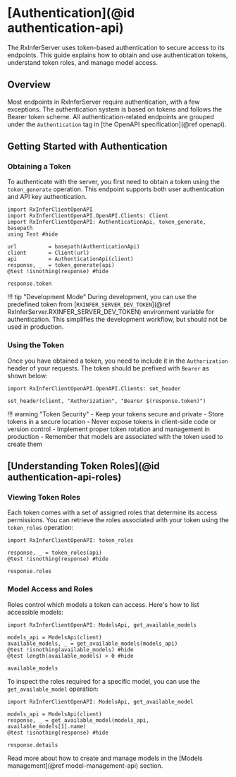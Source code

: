 # [Authentication](@id authentication-api)

The RxInferServer uses token-based authentication to secure access to its endpoints. This guide explains how to obtain and use authentication tokens, understand token roles, and manage model access.

## Overview

Most endpoints in RxInferServer require authentication, with a few exceptions. The authentication system is based on tokens and follows the Bearer token scheme. All authentication-related endpoints are grouped under the `Authentication` tag in [the OpenAPI specification](@ref openapi).

## Getting Started with Authentication

### Obtaining a Token

To authenticate with the server, you first need to obtain a token using the `token_generate` operation. This endpoint supports both user authentication and API key authentication.

```@example auth-generate-token
import RxInferClientOpenAPI
import RxInferClientOpenAPI.OpenAPI.Clients: Client
import RxInferClientOpenAPI: AuthenticationApi, token_generate, basepath
using Test #hide

url          = basepath(AuthenticationApi)
client       = Client(url)
api          = AuthenticationApi(client)
response, _  = token_generate(api)
@test !isnothing(response) #hide

response.token
```

!!! tip "Development Mode"
    During development, you can use the predefined token from [`RXINFER_SERVER_DEV_TOKEN`](@ref RxInferServer.RXINFER_SERVER_DEV_TOKEN) environment variable for authentication. This simplifies the development workflow, but should not be used in production.

### Using the Token

Once you have obtained a token, you need to include it in the `Authorization` header of your requests. The token should be prefixed with `Bearer` as shown below:

```@example auth-generate-token
import RxInferClientOpenAPI.OpenAPI.Clients: set_header

set_header(client, "Authorization", "Bearer $(response.token)")
```

!!! warning "Token Security"
    - Keep your tokens secure and private
    - Store tokens in a secure location
    - Never expose tokens in client-side code or version control
    - Implement proper token rotation and management in production
    - Remember that models are associated with the token used to create them

## [Understanding Token Roles](@id authentication-api-roles)

### Viewing Token Roles

Each token comes with a set of assigned roles that determine its access permissions. You can retrieve the roles associated with your token using the `token_roles` operation:

```@example auth-generate-token
import RxInferClientOpenAPI: token_roles

response, _ = token_roles(api)
@test !isnothing(response) #hide

response.roles
```

### Model Access and Roles

Roles control which models a token can access. Here's how to list accessible models:

```@example auth-generate-token
import RxInferClientOpenAPI: ModelsApi, get_available_models

models_api = ModelsApi(client)
available_models, _ = get_available_models(models_api)
@test !isnothing(available_models) #hide
@test length(available_models) > 0 #hide

available_models
```

To inspect the roles required for a specific model, you can use the `get_available_model` operation:

```@example auth-generate-token
import RxInferClientOpenAPI: ModelsApi, get_available_model

models_api = ModelsApi(client)
response, _ = get_available_model(models_api, available_models[1].name)
@test !isnothing(response) #hide

response.details
```

Read more about how to create and manage models in the [Models management](@ref model-management-api) section.




